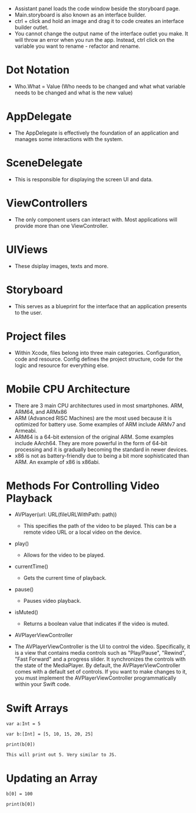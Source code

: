 - Assistant panel loads the code window beside the storyboard page.
- Main.storyboard is also known as an interface builder.
- ctrl + click and hold an image and drag it to code creates an interface builder outlet.
- You cannot change the output name of the interface outlet you make. It will throw an error when you run the app. Instead, ctrl click on the variable you want to rename - refactor and rename.

# Dot Notation

- Who.What = Value
  (Who needs to be changed and what what variable needs to be changed and what is the new value)

# AppDelegate

- The AppDelegate is effectively the foundation of an application and manages some interactions with the system.

# SceneDelegate

- This is responsible for displaying the screen UI and data.

# ViewControllers

- The only component users can interact with. Most applications will provide more than one ViewController.

# UIViews

- These dsiplay images, texts and more.

# Storyboard

- This serves as a blueprint for the interface that an application presents to the user.

# Project files

- Within Xcode, files belong into three main categories. Configuration, code and resource. Config defines the project structure, code for the logic and resource for everything else.

# Mobile CPU Architecture

- There are 3 main CPU architectures used in most smartphones. ARM, ARM64, and ARMx86
- ARM (Advanced RISC Machines) are the most used because it is optimized for battery use. Some examples of ARM include ARMv7 and Armeabi.
- ARM64 is a 64-bit extension of the original ARM. Some examples include AArch64. They are more powerful in the form of 64-bit processing and it is gradually becoming the standard in newer devices.
- x86 is not as battery-friendly due to being a bit more sophisticated than ARM. An example of x86 is x86abi.

# Methods For Controlling Video Playback

- AVPlayer(url: URL(fileURLWithPath: path))

  - This specifies the path of the video to be played. This can be a remote video URL or a local video on the device.

- play()

  - Allows for the video to be played.

- currentTime()

  - Gets the current time of playback.

- pause()

  - Pauses video playback.

- isMuted()

  - Returns a boolean value that indicates if the video is muted.

- AVPlayerViewController
- The AVPlayerViewController is the UI to control the video. Specifically, it is a view that contains media controls such as "Play/Pause", "Rewind", "Fast Forward" and a progress slider. It synchronizes the controls with the state of the MediaPlayer. By default, the AVPlayerViewController comes with a default set of controls. If you want to make changes to it, you must implement the AVPlayerViewController programmatically within your Swift code.

# Swift Arrays

```
var a:Int = 5

var b:[Int] = [5, 10, 15, 20, 25]

print(b[0])

This will print out 5. Very similar to JS.

```

# Updating an Array

```
b[0] = 100

print(b[0])
```
